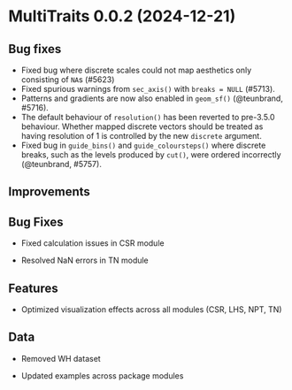 # MultiTraits 0.0.2 (2024-12-21)

## Bug fixes

* Fixed bug where discrete scales could not map aesthetics only consisting of
  `NA`s (#5623)
* Fixed spurious warnings from `sec_axis()` with `breaks = NULL` (#5713).
* Patterns and gradients are now also enabled in `geom_sf()` 
  (@teunbrand, #5716).
* The default behaviour of `resolution()` has been reverted to pre-3.5.0 
  behaviour. Whether mapped discrete vectors should be treated as having 
  resolution of 1 is controlled by the new `discrete` argument.
* Fixed bug in `guide_bins()` and `guide_coloursteps()` where discrete breaks,
  such as the levels produced by `cut()`, were ordered incorrectly 
  (@teunbrand, #5757).
  
## Improvements

## Bug Fixes

* Fixed calculation issues in CSR module

* Resolved NaN errors in TN module

## Features

* Optimized visualization effects across all modules (CSR, LHS, NPT, TN)

## Data

* Removed WH dataset

* Updated examples across package modules
